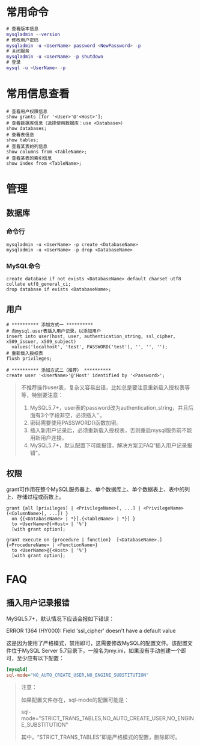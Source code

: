 # 常用命令

```m
# 查看版本信息
mysqladmin --version
# 修改用户密码
mysqladmin -u <UserName> password <NewPassword> -p
# 关闭服务
mysqladmin -u <UserName> -p shutdown
# 登录
mysql -u <UserName> -p
```

# 常用信息查看

```mysql
# 查看用户权限信息
show grants [for '<User>'@'<Host>'];
# 查看数据库信息（选择使用数据库：use <Database>）
show databases;
# 查看表信息
show tables;
# 查看某表的列信息
show columns from <TableName>;
# 查看某表的索引信息
show index from <TableName>;
```

# 管理

## 数据库

### 命令行

```
mysqladmin -u <UserName> -p create <DatabaseName>
mysqladmin -u <UserName> -p drop <DatabaseName>
```

### MySQL命令

```mysql
create database if not exists <DatabaseName> default charset utf8 collate utf8_general_ci;
drop database if exists <DatabaseName>;
```

## 用户

```mysql
# ********** 添加方式一 **********
# 向mysql.user表插入用户记录，以添加用户
insert into user(host, user, authentication_string, ssl_cipher, x509_issuer, x509_subject) 
  values('localhost', 'test', PASSWORD('test'), '', '', '');
# 重新载入授权表
flush privileges;

# ********** 添加方式二（推荐） **********
create user '<UserName>'@'Host' identified by '<Password>';
```

> 不推荐操作user表，复杂又容易出错，比如总是要注意重新载入授权表等等，特别要注意：
>
> 1. MySQL5.7+，user表的password改为authentication_string，并且后面有3个字段非空，必须插入''。
> 2. 密码需要使用PASSWORD()函数加密。
> 3. 插入新用户记录后，必须重新载入授权表，否则重启mysql服务前不能用新用户连接。
> 4. MySQL5.7+，默认配置下可能报错，解决方案见FAQ“插入用户记录报错”。

## 权限

grant可作用在整个MySQL服务器上、单个数据库上、单个数据表上、表中的列上、存储过程或函数上。

```mysql
grant {all [privileges] | <PrivilegeName>[, ...] | <PrivilegeName>(<ColumnName>[, ...]) } 
  on {{<DatabaseName> | *}[.{<TableName> | *}] }
  to <UserName>@{<Host> | '%'}
  [with grant option];

grant execute on {procedure | function}  [<DatabaseName>.]{<ProcedureName> | <FunctionName>} 
  to <UserName>@{<Host> | '%'}
  [with grant option];
```

# FAQ

## 插入用户记录报错

MySQL5.7+，默认情况下应该会报如下错误：

ERROR 1364 (HY000): Field 'ssl_cipher' doesn't have a default value

这是因为使用了严格模式，禁用即可，这需要修改MySQL的配置文件。该配置文件位于MySQL Server 5.7目录下，一般名为my.ini，如果没有手动创建一个即可，至少应有以下配置：

```ini
[mysqld]
sql-mode="NO_AUTO_CREATE_USER,NO_ENGINE_SUBSTITUTION"
```

> 注意：
>
> 如果配置文件存在，sql-mode的配置可能是：
>
> sql-mode="STRICT_TRANS_TABLES,NO_AUTO_CREATE_USER,NO_ENGINE_SUBSTITUTION"
>
> 其中，“STRICT_TRANS_TABLES”即是严格模式的配置，删除即可。
